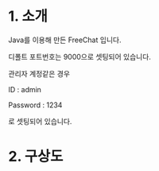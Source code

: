 
# 1. 소개
Java를 이용해 만든 FreeChat 입니다.

디폴트 포트번호는 9000으로 셋팅되어 있습니다.

관리자 계정같은 경우

ID : admin 

Password : 1234

로 셋팅되어 있습니다.

# 2. 구상도
